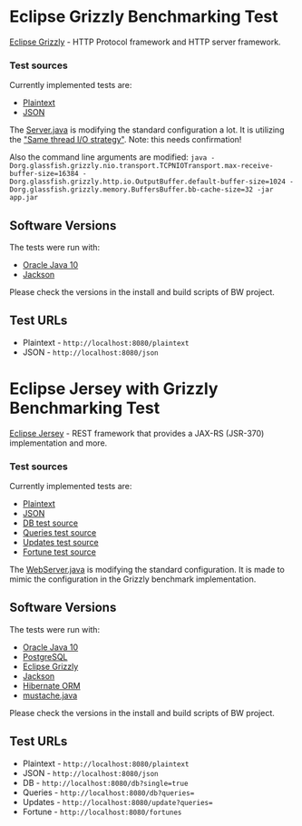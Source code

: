 # Eclipse Grizzly Benchmarking Test

[Eclipse Grizzly](https://projects.eclipse.org/projects/ee4j.grizzly) - HTTP Protocol framework and HTTP server framework.

### Test sources

Currently implemented tests are:

 * [Plaintext](src/main/java/org/glassfish/grizzly/bm/PlainText2HttpHandler.java)
 * [JSON](src/main/java/org/glassfish/grizzly/bm/JsonHttpHandler.java)

The [Server.java](src/main/java/org/glassfish/grizzly/bm/Server.java) is modifying the standard configuration a lot. It is utilizing the ["Same thread I/O strategy"](https://javaee.github.io/grizzly/iostrategies.html). Note: this needs confirmation!

Also the command line arguments are modified: `java -Dorg.glassfish.grizzly.nio.transport.TCPNIOTransport.max-receive-buffer-size=16384 -Dorg.glassfish.grizzly.http.io.OutputBuffer.default-buffer-size=1024 -Dorg.glassfish.grizzly.memory.BuffersBuffer.bb-cache-size=32 -jar app.jar`

## Software Versions

The tests were run with:

 * [Oracle Java 10](https://www.oracle.com/java/)
 * [Jackson](https://github.com/FasterXML/jackson/wiki/Jackson-Releases)

Please check the versions in the install and build scripts of BW project.

## Test URLs

 * Plaintext - `http://localhost:8080/plaintext`
 * JSON - `http://localhost:8080/json`


# Eclipse Jersey with Grizzly Benchmarking Test

[Eclipse Jersey](https://projects.eclipse.org/projects/ee4j.jersey) - REST framework that provides a JAX-RS (JSR-370) implementation and more.

### Test sources

Currently implemented tests are:

 * [Plaintext](src/main/java/org/glassfish/grizzly/bm/PlainText2HttpHandler.java)
 * [JSON](src/main/java/org/glassfish/grizzly/bm/JsonHttpHandler.java)
 * [DB test source](src/main/java/hello/WorldResource.java)
 * [Queries test source](src/main/java/hello/WorldResource.java)
 * [Updates test source](src/main/java/hello/WorldResource.java)
 * [Fortune test source](src/main/java/hello/FortunesResource.java)

 The [WebServer.java](src/main/java/hello/WebServer.java) is modifying the standard configuration. It is made to mimic the configuration in the Grizzly benchmark implementation.

## Software Versions

The tests were run with:

 * [Oracle Java 10](https://www.oracle.com/java/)
 * [PostgreSQL](http://www.postgresql.org/)
 * [Eclipse Grizzly](https://projects.eclipse.org/projects/ee4j.grizzly)
 * [Jackson](https://github.com/FasterXML/jackson/wiki/Jackson-Releases)
 * [Hibernate ORM](https://hibernate.org/orm/)
 * [mustache.java](https://github.com/spullara/mustache.java)

Please check the versions in the install and build scripts of BW project.

## Test URLs

 * Plaintext - `http://localhost:8080/plaintext`
 * JSON - `http://localhost:8080/json`
 * DB - `http://localhost:8080/db?single=true`
 * Queries - `http://localhost:8080/db?queries=`
 * Updates - `http://localhost:8080/update?queries=`
 * Fortune - `http://localhost:8080/fortunes`